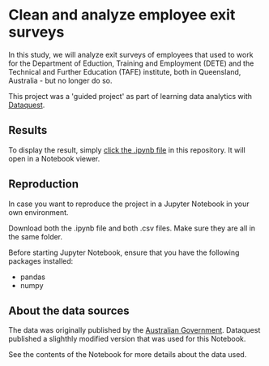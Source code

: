 # Clean and analyze employee exit surveys

In this study, we will analyze exit surveys of employees that used to work for the Department of Eduction, Training and Employment (DETE) and the Technical and Further Education (TAFE) institute, both in Queensland, Australia - but no longer do so. 

This project was a 'guided project' as part of learning data analytics with [Dataquest](https://www.dataquest.io).

## Results

To display the result, simply [click the .ipynb file](https://github.com/jasperquak/visualizing_earnings_college_majors/blob/main/VisualizingEarningsCollegeMajors.ipynb) in this repository. It will open in a Notebook viewer.

## Reproduction

In case you want to reproduce the project in a Jupyter Notebook in your own environment.

Download both the .ipynb file and both .csv files. Make sure they are all in the same folder.

Before starting Jupyter Notebook, ensure that you have the following packages installed:
* pandas
* numpy

## About the data sources

The data was originally published by the [Australian Government](https://data.gov.au/search).
Dataquest published a slighthly modified version that was used for this Notebook.

See the contents of the Notebook for more details about the data used.

